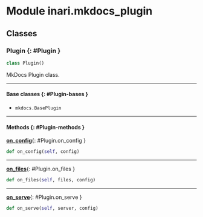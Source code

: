 # Module inari.mkdocs_plugin


## Classes

### Plugin {: #Plugin }

```python
class Plugin()
```

MkDocs Plugin class.


------

#### Base classes {: #Plugin-bases }

* `mkdocs.BasePlugin`


------

#### Methods {: #Plugin-methods }

[**on_config**](#Plugin.on_config){: #Plugin.on_config }

```python
def on_config(self, config)
```


------

[**on_files**](#Plugin.on_files){: #Plugin.on_files }

```python
def on_files(self, files, config)
```


------

[**on_serve**](#Plugin.on_serve){: #Plugin.on_serve }

```python
def on_serve(self, server, config)
```
